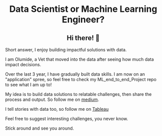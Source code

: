 
<!--
**olumideodetunde/olumideodetunde** is a ✨ _special_ ✨ repository because its `README.md` (this file) appears on your GitHub profile.

Here are some ideas to get you started:

- 🔭 I’m currently working on ...
- 🌱 I’m currently learning ...
- 👯 I’m looking to collaborate on ...
- 🤔 I’m looking for help with ...
- 💬 Ask me about ...
- 📫 How to reach me: ...
- 😄 Pronouns: ...
- ⚡ Fun fact: ...
-->

<div align="center">
<h1>Data Scientist or Machine Learning Engineer?</h1>
<h2>Hi there! 👋</h2>
</div>

Short answer, I enjoy building impactful solutions with data.

I am Olumide, a Vet that moved into the data after seeing how much data impact decisions.

Over the last 3 year, I have gradually built data skills. I am now on an "application" spree, so feel free to check my ML_end_to_end_Project repo to see what I am up to!

My idea is to build data solutions to relatable challenges, then share the process and output. So follow me on [medium](https://medium.com/@olumideodetunde).

I tell stories with data too, so follow me on [Tableau](https://public.tableau.com/app/profile/olumide.odetunde/vizzes) 

Feel free to suggest interesting challenges, you never know.

Stick around and see you around.
